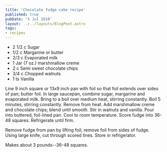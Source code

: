 ```yaml
---
title: 'Chocolate fudge cake recipe'
published: true
pubDate: '5 Jul 2010'
layout: ../../layouts/BlogPost.astro
tags:
- recipes
---
```


* 2 1/2 c Sugar
* 1/2 c Margarine or butter
* 2/3 c Evaporated milk
* 1 Jar (7 oz.) marshmallow creme
* 2 c Semi sweet chocolate chips
* 3/4 c Chopped walnuts
* 1 ts Vanilla

Line 9 inch square or 13x9 inch pan with foil so that foil extends over sides of pan; butter foil. In large saucepan, combine sugar, margarine and evaporated milk. Bring to a boil over medium heat, stirring constantly. Boil 5 minutes, stirring constantly. Remove from heat. Add marshmallow creme and chocolate chips; blend until smooth. Stir in walnuts and vanilla. Pour into buttered, foil-lined pan. Cool to room temperature. Score fudge into 36-48 squares. Refrigerate until firm.

Remove fudge from pan by lifting foil; remove foil from sides of fudge. Using large knife, cut through scored lines. Store in refrigerator.

Makes about 3 pounds--36-48 squares.
